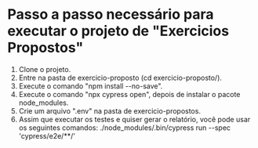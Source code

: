 # Passo a passo necessário para executar o projeto de "Exercicios Propostos"

1. Clone o projeto.
2. Entre na pasta de exercicio-proposto (cd exercicio-proposto/).
3. Execute o comando "npm install --no-save".
4. Execute o comando "npx cypress open", depois de instalar o pacote node_modules.
5. Crie um arquivo ".env" na pasta de exercicio-propostos.
6. Assim que executar os testes e quiser gerar o relatório, você pode usar os seguintes comandos:
    ./node_modules/.bin/cypress run --spec 'cypress/e2e/**/'
